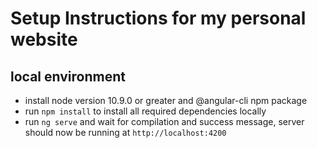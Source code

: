 # Setup Instructions for my personal website

## local environment

- install node version 10.9.0 or greater and @angular-cli npm package
- run `npm install` to install all required dependencies locally
- run `ng serve` and wait for compilation and success message, server should now be running at `http://localhost:4200`
